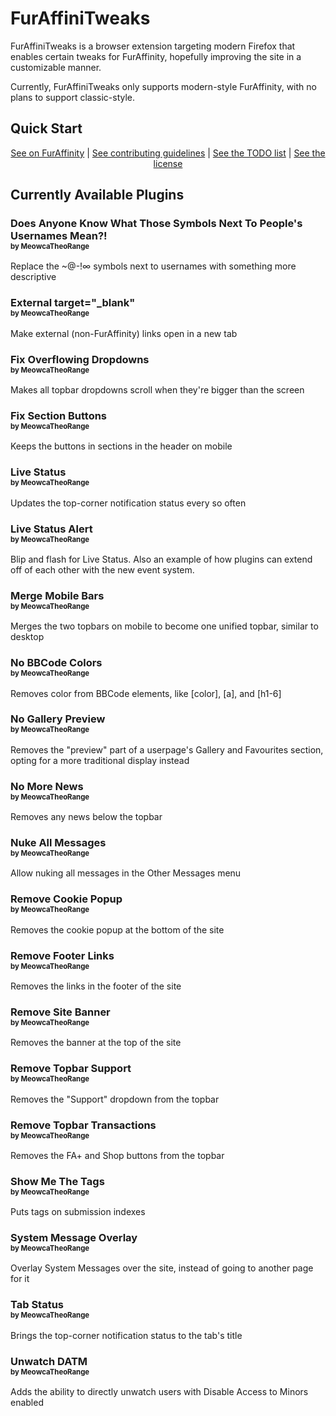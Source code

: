 # FurAffiniTweaks
FurAffiniTweaks is a browser extension targeting modern Firefox that enables certain tweaks for FurAffinity, hopefully improving the site in a customizable manner.

Currently, FurAffiniTweaks only supports modern-style FurAffinity, with no plans to support classic-style.

## Quick Start

<center>
  <a href="https://www.furaffinity.net/gallery/abtmtr.link/folder/1530149/FurAffiniTweaks">See on FurAffinity</a> |
  <a href="/CONTRIBUTING.md">See contributing guidelines</a> |
  <a href="/TODO.md">See the TODO list</a> |
  <a href="/LICENSE">See the license</a>
</center>

## Currently Available Plugins

### Does Anyone Know What Those Symbols Next To People's Usernames Mean?!<br /><small><small>by MeowcaTheoRange</small></small>

Replace the ~@-!∞ symbols next to usernames with something more descriptive

### External target="_blank"<br /><small><small>by MeowcaTheoRange</small></small>

Make external (non-FurAffinity) links open in a new tab

### Fix Overflowing Dropdowns<br /><small><small>by MeowcaTheoRange</small></small>

Makes all topbar dropdowns scroll when they're bigger than the screen

### Fix Section Buttons<br /><small><small>by MeowcaTheoRange</small></small>

Keeps the buttons in sections in the header on mobile

### Live Status<br /><small><small>by MeowcaTheoRange</small></small>

Updates the top-corner notification status every so often

### Live Status Alert<br /><small><small>by MeowcaTheoRange</small></small>

Blip and flash for Live Status. Also an example of how plugins can extend off of each other with the new event system.

### Merge Mobile Bars<br /><small><small>by MeowcaTheoRange</small></small>

Merges the two topbars on mobile to become one unified topbar, similar to desktop

### No BBCode Colors<br /><small><small>by MeowcaTheoRange</small></small>

Removes color from BBCode elements, like [color], [a], and [h1-6]

### No Gallery Preview<br /><small><small>by MeowcaTheoRange</small></small>

Removes the "preview" part of a userpage's Gallery and Favourites section, opting for a more traditional display instead

### No More News<br /><small><small>by MeowcaTheoRange</small></small>

Removes any news below the topbar

### Nuke All Messages<br /><small><small>by MeowcaTheoRange</small></small>

Allow nuking all messages in the Other Messages menu

### Remove Cookie Popup<br /><small><small>by MeowcaTheoRange</small></small>

Removes the cookie popup at the bottom of the site

### Remove Footer Links<br /><small><small>by MeowcaTheoRange</small></small>

Removes the links in the footer of the site

### Remove Site Banner<br /><small><small>by MeowcaTheoRange</small></small>

Removes the banner at the top of the site

### Remove Topbar Support<br /><small><small>by MeowcaTheoRange</small></small>

Removes the "Support" dropdown from the topbar

### Remove Topbar Transactions<br /><small><small>by MeowcaTheoRange</small></small>

Removes the FA+ and Shop buttons from the topbar

### Show Me The Tags<br /><small><small>by MeowcaTheoRange</small></small>

Puts tags on submission indexes

### System Message Overlay<br /><small><small>by MeowcaTheoRange</small></small>

Overlay System Messages over the site, instead of going to another page for it

### Tab Status<br /><small><small>by MeowcaTheoRange</small></small>

Brings the top-corner notification status to the tab's title

### Unwatch DATM<br /><small><small>by MeowcaTheoRange</small></small>

Adds the ability to directly unwatch users with Disable Access to Minors enabled